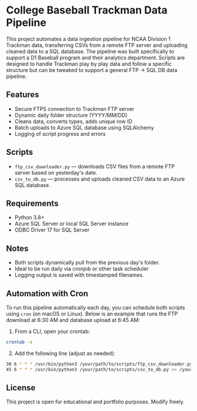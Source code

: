 # College Baseball Trackman Data Pipeline

This project automates a data ingestion pipeline for NCAA Division 1 Trackman data, transferring CSVs from a remote FTP server and uploading cleaned data to a SQL database. The pipeline was built specifically to support a D1 Baseball program and their analytics department. Scripts are designed to handle Trackman play by play data and follow a specific structure but can be tweaked to support a general FTP -> SQL DB data pipeline. 

## Features

- Secure FTPS connection to Trackman FTP server
- Dynamic daily folder structure (YYYY/MM/DD)
- Cleans data, converts types, adds unique row ID
- Batch uploads to Azure SQL database using SQLAlchemy
- Logging of script progress and errors

## Scripts

- `ftp_csv_downloader.py` — downloads CSV files from a remote FTP server based on yesterday's date.
- `csv_to_db.py` — processes and uploads cleaned CSV data to an Azure SQL database.

## Requirements
- Python 3.8+
- Azure SQL Server or local SQL Server instance
- ODBC Driver 17 for SQL Server

## Notes
- Both scripts dynamically pull from the previous day's folder.
- Ideal to be run daily via cronjob or other task scheduler
- Logging output is saved with timestamped filenames.

## Automation with Cron
To run this pipeline automatically each day, you can schedule both scripts using `cron` (on macOS or Linux). Below is an example that runs the FTP download at 6:30 AM and database upload at 6:45 AM:

1. From a CLI, open your crontab:
```bash
crontab -e
```

2. Add the following line (adjust as needed):
```bash
30 6 * * * /usr/bin/python3 /your/path/to/scripts/ftp_csv_downloader.py >> /your/path/to/scripts/logs/cron_ftp_log.txt 2>&1
45 6 * * * /usr/bin/python3 /your/path/to/scripts/csv_to_db.py >> /your/path/to/scripts/logs/cron_db_log.txt 2>&1
```

## License
This project is open for educational and portfolio purposes. Modify freely.


